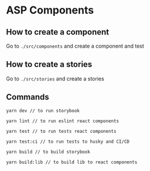 # ASP Components

## How to create a component

Go to `./src/components` and create a component and test

## How to create a stories

Go to `./src/stories` and create a stories

## Commands

`yarn dev // to run storybook`


`yarn lint // to run eslint react components`

`yarn test // to run tests react components`

`yarn test:ci // to run tests to husky and CI/CD`

`yarn build // to build storybook`

`yarn build:lib // to build lib to react components`

